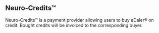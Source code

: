﻿Neuro-Credits™
-----------------

Neuro-Credits™ is a payment provider allowing users to buy eDaler® on credit. Bought credits will be invoiced to the corresponding buyer.
